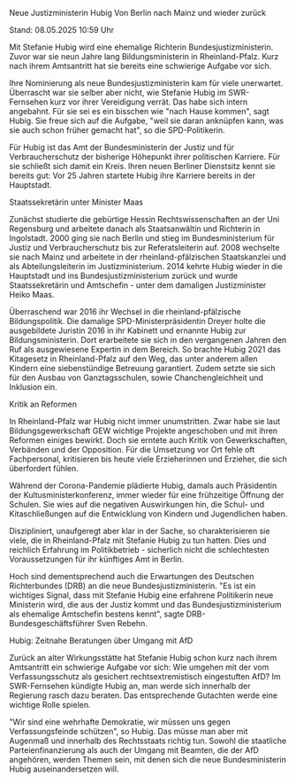 
Neue Justizministerin Hubig
Von Berlin nach Mainz und wieder zurück


Stand: 08.05.2025 10:59 Uhr


Mit Stefanie Hubig wird eine ehemalige Richterin Bundesjustizministerin. Zuvor war sie neun Jahre lang Bildungsministerin in Rheinland-Pfalz. Kurz nach ihrem Amtsantritt hat sie bereits eine schwierige Aufgabe vor sich.



Ihre Nominierung als neue Bundesjustizministerin kam für viele unerwartet. Überrascht war sie selber aber nicht, wie Stefanie Hubig im SWR-Fernsehen kurz vor ihrer Vereidigung verrät. Das habe sich intern angebahnt. Für sie sei es ein bisschen wie "nach Hause kommen", sagt Hubig. Sie freue sich auf die Aufgabe, "weil sie daran anknüpfen kann, was sie auch schon früher gemacht hat", so die SPD-Politikerin.


Für Hubig ist das Amt der Bundesministerin der Justiz und für Verbraucherschutz der bisherige Höhepunkt ihrer politischen Karriere. Für sie schließt sich damit ein Kreis. Ihren neuen Berliner Dienstsitz kennt sie bereits gut: Vor 25 Jahren startete Hubig ihre Karriere bereits in der Hauptstadt.

Staatssekretärin unter Minister Maas


Zunächst studierte die gebürtige Hessin Rechtswissenschaften an der Uni Regensburg und arbeitete danach als Staatsanwältin und Richterin in Ingolstadt. 2000 ging sie nach Berlin und stieg im Bundesministerium für Justiz und Verbraucherschutz bis zur Referatsleiterin auf. 2008 wechselte sie nach Mainz und arbeitete in der rheinland-pfälzischen Staatskanzlei und als Abteilungsleiterin im Justizministerium. 2014 kehrte Hubig wieder in die Hauptstadt und ins Bundesjustizministerium zurück und wurde Staatssekretärin und Amtschefin - unter dem damaligen Justizminister Heiko Maas.


Überraschend war 2016 ihr Wechsel in die rheinland-pfälzische Bildungspolitik. Die damalige SPD-Ministerpräsidentin Dreyer holte die ausgebildete Juristin 2016 in ihr Kabinett und ernannte Hubig zur Bildungsministerin. Dort erarbeitete sie sich in den vergangenen Jahren den Ruf als ausgewiesene Expertin in dem Bereich. So brachte Hubig 2021 das Kitagesetz in Rheinland-Pfalz auf den Weg, das unter anderem allen Kindern eine siebenstündige Betreuung garantiert. Zudem setzte sie sich für den Ausbau von Ganztagsschulen, sowie Chanchengleichheit und Inklusion ein.

Kritik an Reformen


In Rheinland-Pfalz war Hubig nicht immer unumstritten. Zwar habe sie laut Bildungsgewerkschaft GEW wichtige Projekte angeschoben und mit ihren Reformen einiges bewirkt. Doch sie erntete auch Kritik von Gewerkschaften, Verbänden und der Opposition. Für die Umsetzung vor Ort fehle oft Fachpersonal, kritisieren bis heute viele Erzieherinnen und Erzieher, die sich überfordert fühlen.


Während der Corona-Pandemie plädierte Hubig, damals auch Präsidentin der Kultusministerkonferenz, immer wieder für eine frühzeitige Öffnung der Schulen. Sie wies auf die negativen Auswirkungen hin, die Schul- und Kitaschließungen auf die Entwicklung von Kindern und Jugendlichen haben.


Diszipliniert, unaufgeregt aber klar in der Sache, so charakterisieren sie viele, die in Rheinland-Pfalz mit Stefanie Hubig zu tun hatten. Dies und reichlich Erfahrung im Politikbetrieb - sicherlich nicht die schlechtesten Voraussetzungen für ihr künftiges Amt in Berlin.


Hoch sind dementsprechend auch die Erwartungen des Deutschen Richterbundes (DRB) an die neue Bundesjustizministerin. "Es ist ein wichtiges Signal, dass mit Stefanie Hubig eine erfahrene Politikerin neue Ministerin wird, die aus der Justiz kommt und das Bundesjustizministerium als ehemalige Amtschefin bestens kennt", sagte DRB-Bundesgeschäftsführer Sven Rebehn.

Hubig: Zeitnahe Beratungen über Umgang mit AfD


Zurück an alter Wirkungsstätte hat Stefanie Hubig schon kurz nach ihrem Amtsantritt ein schwierige Aufgabe vor sich: Wie umgehen mit der vom Verfassungsschutz als gesichert rechtsextremistisch eingestuften AfD? Im SWR-Fernsehen kündigte Hubig an, man werde sich innerhalb der Regierung rasch dazu beraten. Das entsprechende Gutachten werde eine wichtige Rolle spielen.


"Wir sind eine wehrhafte Demokratie, wir müssen uns gegen Verfassungsfeinde schützen", so Hubig. Das müsse man aber mit Augenmaß und innerhalb des Rechtsstaats richtig tun. Sowohl die staatliche Parteienfinanzierung als auch der Umgang mit Beamten, die der AfD angehören, werden Themen sein, mit denen sich die neue Bundesministerin Hubig auseinandersetzen will.

